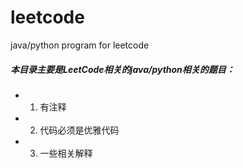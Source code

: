 # leetcode
java/python program for leetcode
##### 本目录主要是LeetCode相关的java/python相关的题目：
- 1. 有注释
- 2. 代码必须是优雅代码
- 3. 一些相关解释
